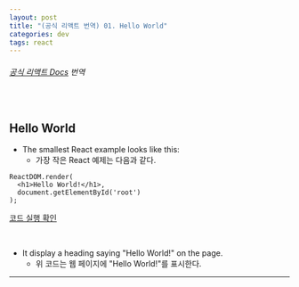 ```yaml
---
layout: post
title: "(공식 리액트 번역) 01. Hello World"
categories: dev
tags: react
---
```


###### [공식 리액트 Docs](https://reactjs.org/docs/hello-world.html) 번역

<br>

## Hello World

- The smallest React example looks like this:
  - 가장 작은 React 예제는 다음과 같다.

```react
ReactDOM.render(
  <h1>Hello World!</h1>,
  document.getElementById('root')
);
```

[코드 실행 확인](https://reactjs.org/redirect-to-codepen/hello-world)

<br>

- It display a heading saying "Hello World!" on the page.
  - 위 코드는 웹 페이지에 "Hello World!"를 표시한다.

------

<br>